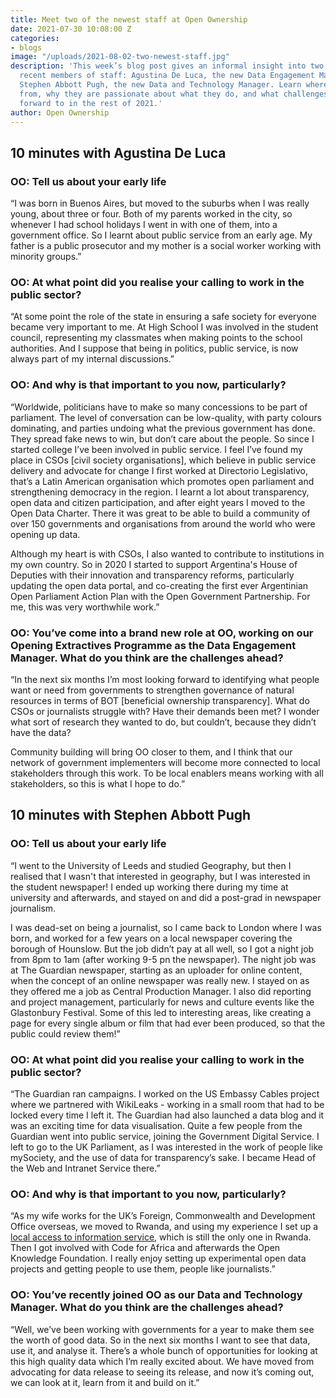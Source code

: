```yaml
---
title: Meet two of the newest staff at Open Ownership
date: 2021-07-30 10:08:00 Z
categories:
- blogs
image: "/uploads/2021-08-02-two-newest-staff.jpg"
description: 'This week’s blog post gives an informal insight into two of OO’s most
  recent members of staff: Agustina De Luca, the new Data Engagement Manager, and
  Stephen Abbott Pugh, the new Data and Technology Manager. Learn where they came
  from, why they are passionate about what they do, and what challenges they are looking
  forward to in the rest of 2021.'
author: Open Ownership
---
```


## 10 minutes with Agustina De Luca

### OO: Tell us about your early life

“I was born in Buenos Aires, but moved to the suburbs when I was really young, about three or four. Both of my parents worked in the city, so whenever I had school holidays I went in with one of them, into a government office. So I learnt about public service from an early age. My father is a public prosecutor and my mother is a social worker working with minority groups.”

### OO: At what point did you realise your calling to work in the public sector?

“At some point the role of the state in ensuring a safe society for everyone became very important to me. At High School I was involved in the student council, representing my classmates when making points to the school authorities. And I suppose that being in politics, public service, is now always part of my internal discussions.”

### OO: And why is that important to you now, particularly?

“Worldwide, politicians have to make so many concessions to be part of parliament. The level of conversation can be low-quality, with party colours dominating, and parties undoing what the previous government has done. They spread fake news to win, but don’t care about the people. So since I started college I’ve been involved in public service. I feel I’ve found my place in CSOs \[civil society organisations\], which believe in public service delivery and advocate for change
I first worked at Directorio Legislativo, that’s a Latin American organisation which promotes open parliament and strengthening democracy in the region.  I learnt a lot about transparency, open data and citizen participation, and after eight years I moved to the Open Data Charter. There it was great to be able to build a community of over 150 governments and organisations from around the world who were opening up data.

Although my heart is with CSOs, I also wanted to contribute to institutions in my own country. So in 2020 I started to support Argentina's House of Deputies with their innovation and transparency reforms, particularly updating the open data portal, and co-creating the first ever Argentinian  Open Parliament Action Plan with the Open Government Partnership. For me, this was very worthwhile work.”

### OO: You’ve come into a brand new role at OO, working on our Opening Extractives Programme as the Data Engagement Manager. What do you think are the challenges ahead?

“In the next six months I’m most looking forward to identifying what people want or need from governments to strengthen governance of natural resources in terms of BOT \[beneficial ownership transparency\]. What do CSOs or journalists struggle with? Have their demands been met? I wonder what sort of research they wanted to do, but couldn’t, because they didn’t have the data?

Community building will bring OO closer to them, and I think that our network of government implementers will become more connected to local stakeholders through this work. To be local enablers means working with all stakeholders, so this is what I hope to do.”

## 10 minutes with Stephen Abbott Pugh

### OO: Tell us about your early life

“I went to the University of Leeds and studied Geography, but then I realised that I wasn't that interested in geography, but I was interested in the student newspaper! I ended up working there during my time at university and afterwards, and stayed on and did a post-grad in newspaper journalism.

I was dead-set on being a journalist, so I came back to London where I was born, and worked for a few years on a local newspaper covering the borough of Hounslow. But the job didn’t pay at all well, so I got a night job from 8pm to 1am (after working 9-5 pn the newspaper). The night job was at The Guardian newspaper, starting as an uploader for online content, when the concept of an online newspaper was really new. I stayed on as they offered me a job as Central Production Manager. I also did reporting and project management, particularly for news and culture events like the Glastonbury Festival. Some of this led to interesting areas, like creating a page for every single album or film that had ever been produced, so that the public could review them!”

### OO: At what point did you realise your calling to work in the public sector?

“The Guardian ran campaigns. I worked on the US Embassy Cables project where we partnered with WikiLeaks - working in a small room that had to be locked every time I left it. The Guardian had also launched a data blog and it was an exciting time for data visualisation. Quite a few people from the Guardian went into public service, joining the Government Digital Service. I left to go to the UK Parliament, as I was interested in the work of people like mySociety, and the use of data for transparency’s sake. I became Head of the Web and Intranet Service there.”

### OO: And why is that important to you now, particularly?

“As my wife works for the UK’s Foreign, Commonwealth and Development Office overseas, we moved to Rwanda, and using my experience I set up a [local access to information service](https://sobanukirwa.rw/), which is still the only one in Rwanda. Then I got involved with Code for Africa and afterwards the Open Knowledge Foundation. I really enjoy setting up experimental open data projects and getting people to use them, people like journalists.”

### OO: You’ve recently joined OO as our Data and Technology Manager. What do you think are the challenges ahead?

“Well, we’ve been working with governments for a year to make them see the worth of good data. So in the next six months I want to see that data, use it, and analyse it. There’s a whole bunch of opportunities for looking at this high quality data which I’m really excited about. We have moved from advocating for data release to seeing its release, and now it’s coming out, we can look at it, learn from it and build on it.”